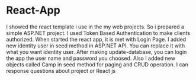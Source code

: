 # React-App
I showed the react template i use in the my web projects. So i prepared a simple ASP.NET project. I used Token Based Authentication to make clients authorized. When started the react app, it is met with Login Page. I added new identity user in seed method in ASP.NET API. You can replace it with what you want identity user. After making update-database, you can login the app the user name and password you choosed. Also I added new objects called Camp in seed method for paging and CRUD operation.  I can response questions about project or React js
